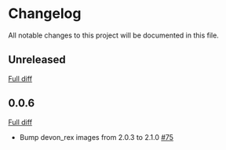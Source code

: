 # Changelog

All notable changes to this project will be documented in this file.

## Unreleased

[Full diff](https://github.com/sider/runners/compare/0.0.5...HEAD)

## 0.0.6

[Full diff](https://github.com/sider/runners/compare/0.0.5...0.0.6)

- Bump devon_rex images from 2.0.3 to 2.1.0 [#75](https://github.com/sider/runners/pull/75)
